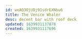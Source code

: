 ```yaml
---
id: wxAQ3OjUDj91sdrEXNbu6
title: The Venice Whaler
desc: decent bar with roof deck
updated: 1639931137878
created: 1639931117696
---
```


